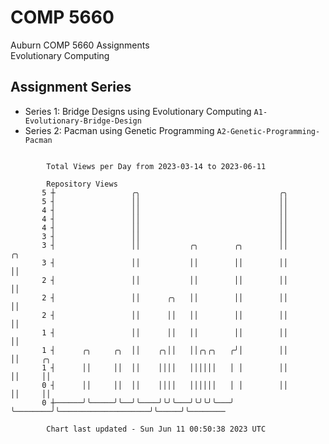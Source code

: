 # COMP 5660
Auburn COMP 5660 Assignments  
Evolutionary Computing

## Assignment Series
- Series 1: Bridge Designs using Evolutionary Computing `A1-Evolutionary-Bridge-Design`
- Series 2: Pacman using Genetic Programming `A2-Genetic-Programming-Pacman`

```

        Total Views per Day from 2023-03-14 to 2023-06-11

        Repository Views
       5 ┼                 ╭╮                               ╭╮
       5 ┤                 ││                               ││
       4 ┤                 ││                               ││
       4 ┤                 ││                               ││
       4 ┤                 ││                               ││
       3 ┤                 ││                               ││
       3 ┤                 ││           ╭╮        ╭╮        ││                    ╭╮
       3 ┤                 ││           ││        ││        ││                    ││
       2 ┤                 ││           ││        ││        ││                    ││
       2 ┤                 ││      ╭╮   ││        ││        ││                    ││
       2 ┤                 ││      ││   ││        ││        ││                    ││
       1 ┤                 ││      ││   ││        ││        ││                    ││
       1 ┤      ╭╮     ╭╮  ││    ╭╮││   ││╭╮╭╮   ╭╯│        ││                    ││     ╭╮
       1 ┤      ││     ││  ││    ││││   ││││││   │ │        ││                    ││     ││
       0 ┤      ││     ││  ││    ││││   ││││││   │ │        ││                    ││     ││
       0 ┼──────╯╰─────╯╰──╯╰────╯╰╯╰───╯╰╯╰╯╰───╯ ╰────────╯╰────────────────────╯╰─────╯╰────────

        Chart last updated - Sun Jun 11 00:50:38 2023 UTC
        
```
